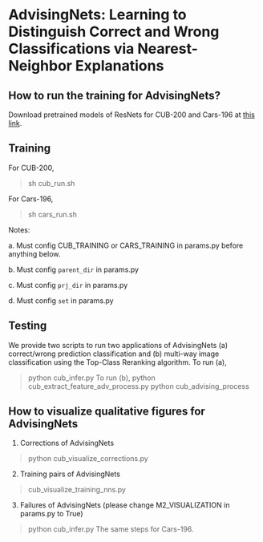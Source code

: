 # AdvisingNets: Learning to Distinguish Correct and Wrong Classifications via Nearest-Neighbor Explanations
## How to run the training for AdvisingNets?

Download pretrained models of ResNets for CUB-200 and Cars-196 at [this link](https://drive.google.com/drive/folders/1pC_5bEi5DryDZCaKb51dzCE984r8EnqW?usp=sharing).

## Training

For CUB-200,
> sh cub_run.sh

For Cars-196,
> sh cars_run.sh

Notes:

a. Must config CUB_TRAINING or CARS_TRAINING in params.py before anything below.

b. Must config `parent_dir` in params.py

c. Must config `prj_dir` in params.py

d. Must config `set` in params.py


## Testing
We provide two scripts to run two applications of AdvisingNets (a) correct/wrong prediction classification and (b) multi-way image classification using the Top-Class Reranking algorithm.
To run (a),
> python cub_infer.py
To run (b),
> python cub_extract_feature_adv_process.py
> python cub_advising_process
## How to visualize qualitative figures for AdvisingNets
1. Corrections of AdvisingNets
> python cub_visualize_corrections.py
2. Training pairs of AdvisingNets
> cub_visualize_training_nns.py
3. Failures of AdvisingNets (please change M2_VISUALIZATION in params.py to True)
> python cub_infer.py
The same steps for Cars-196.
